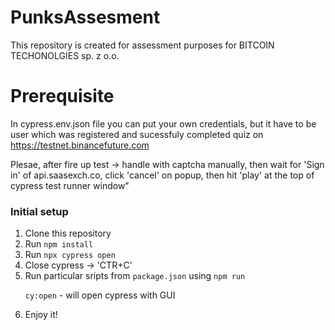 # PunksAssesment
This repository is created for assessment purposes for BITCOIN TECHONOLGIES sp. z o.o.

# Prerequisite

In cypress.env.json file you can put your own credentials, but it have to be user which was registered and sucessfuly completed quiz on https://testnet.binancefuture.com

Plesae, after fire up test -> handle with captcha manually, then wait for 'Sign in' of api.saasexch.co, click 'cancel' on popup, then hit 'play' at the top of cypress test runner window"


### Initial setup

1. Clone this repository
2. Run `npm install`
3. Run `npx cypress open`
4. Close cypress -> 'CTR+C'
5. Run particular sripts from `package.json` using `npm run`<p>
  `cy:open` - will open cypress with GUI<br>
  <!-- `cy:run`  - will start hedaless run for all test specs 

   Also headless run generates *.html reports. Click on `Reports` folder in your IDE and open in sysem file explorer. Move into `html` folder and click `index.html`  -->
6. Enjoy it!
